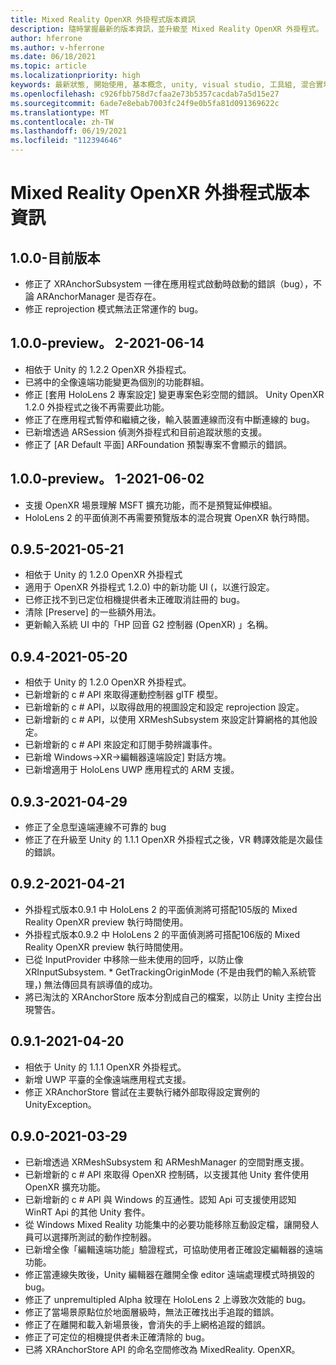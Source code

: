 ```yaml
---
title: Mixed Reality OpenXR 外掛程式版本資訊
description: 隨時掌握最新的版本資訊，並升級至 Mixed Reality OpenXR 外掛程式。
author: hferrone
ms.author: v-hferrone
ms.date: 06/18/2021
ms.topic: article
ms.localizationpriority: high
keywords: 最新狀態, 開始使用, 基本概念, unity, visual studio, 工具組, 混合實境頭戴式裝置, windows 混合實境頭戴式裝置, 虛擬實境頭戴式裝置, 安裝, Windows, HoloLens, 模擬器, unreal, openxr
ms.openlocfilehash: c926fbb758d7cfaa2e73b5357cacdab7a5d15e27
ms.sourcegitcommit: 6ade7e8ebab7003fc24f9e0b5fa81d091369622c
ms.translationtype: MT
ms.contentlocale: zh-TW
ms.lasthandoff: 06/19/2021
ms.locfileid: "112394646"
---
```

# <a name="mixed-reality-openxr-plugin-release-notes"></a>Mixed Reality OpenXR 外掛程式版本資訊

## <a name="100---current-release"></a>1.0.0-目前版本

* 修正了 XRAnchorSubsystem 一律在應用程式啟動時啟動的錯誤（bug），不論 ARAnchorManager 是否存在。
* 修正 reprojection 模式無法正常運作的 bug。

## <a name="100-preview2---2021-06-14"></a>1.0.0-preview。 2-2021-06-14

* 相依于 Unity 的 1.2.2 OpenXR 外掛程式。
* 已將中的全像遠端功能變更為個別的功能群組。
* 修正 [套用 HoloLens 2 專案設定] 變更專案色彩空間的錯誤。 Unity OpenXR 1.2.0 外掛程式之後不再需要此功能。
* 修正了在應用程式暫停和繼續之後，輸入裝置連線而沒有中斷連線的 bug。
* 已新增透過 ARSession 偵測外掛程式和目前追蹤狀態的支援。
* 修正了 [AR Default 平面] ARFoundation 預製專案不會顯示的錯誤。

## <a name="100-preview1---2021-06-02"></a>1.0.0-preview。 1-2021-06-02

* 支援 OpenXR 場景理解 MSFT 擴充功能，而不是預覽延伸模組。
* HoloLens 2 的平面偵測不再需要預覽版本的混合現實 OpenXR 執行時間。

## <a name="095---2021-05-21"></a>0.9.5-2021-05-21

* 相依于 Unity 的 1.2.0 OpenXR 外掛程式
* 適用于 OpenXR 外掛程式 1.2.0) 中的新功能 UI (，以進行設定。
* 已修正找不到已定位相機提供者未正確取消註冊的 bug。
* 清除 [Preserve] 的一些額外用法。
* 更新輸入系統 UI 中的「HP 回音 G2 控制器 (OpenXR) 」名稱。

## <a name="094---2021-05-20"></a>0.9.4-2021-05-20

* 相依于 Unity 的 1.2.0 OpenXR 外掛程式。
* 已新增新的 c # API 來取得運動控制器 glTF 模型。
* 已新增新的 c # API，以取得啟用的視圖設定和設定 reprojection 設定。
* 已新增新的 c # API，以使用 XRMeshSubsystem 來設定計算網格的其他設定。
* 已新增新的 c # API 來設定和訂閱手勢辨識事件。
* 已新增 Windows->XR->編輯器遠端設定] 對話方塊。
* 已新增適用于 HoloLens UWP 應用程式的 ARM 支援。

## <a name="093---2021-04-29"></a>0.9.3-2021-04-29

* 修正了全息型遠端連線不可靠的 bug
* 修正了在升級至 Unity 的 1.1.1 OpenXR 外掛程式之後，VR 轉譯效能是次最佳的錯誤。

## <a name="092---2021-04-21"></a>0.9.2-2021-04-21

* 外掛程式版本0.9.1 中 HoloLens 2 的平面偵測將可搭配105版的 Mixed Reality OpenXR preview 執行時間使用。
* 外掛程式版本0.9.2 中 HoloLens 2 的平面偵測將可搭配106版的 Mixed Reality OpenXR preview 執行時間使用。
* 已從 InputProvider 中移除一些未使用的回呼，以防止像 XRInputSubsystem. * GetTrackingOriginMode (不是由我們的輸入系統管理，) 無法傳回具有誤導值的成功。
* 將已淘汰的 XRAnchorStore 版本分割成自己的檔案，以防止 Unity 主控台出現警告。

## <a name="091---2021-04-20"></a>0.9.1-2021-04-20

* 相依于 Unity 的 1.1.1 OpenXR 外掛程式。
* 新增 UWP 平臺的全像遠端應用程式支援。
* 修正 XRAnchorStore 嘗試在主要執行緒外部取得設定實例的 UnityException。

## <a name="090---2021-03-29"></a>0.9.0-2021-03-29

* 已新增透過 XRMeshSubsystem 和 ARMeshManager 的空間對應支援。
* 已新增新的 c # API 來取得 OpenXR 控制碼，以支援其他 Unity 套件使用 OpenXR 擴充功能。
* 已新增新的 c # API 與 Windows 的互通性。認知 Api 可支援使用認知 WinRT Api 的其他 Unity 套件。
* 從 Windows Mixed Reality 功能集中的必要功能移除互動設定檔，讓開發人員可以選擇所測試的動作控制器。
* 已新增全像「編輯遠端功能」驗證程式，可協助使用者正確設定編輯器的遠端功能。
* 修正當連線失敗後，Unity 編輯器在離開全像 editor 遠端處理模式時損毀的 bug。
* 修正了 unpremultipled Alpha 紋理在 HoloLens 2 上導致次效能的 bug。
* 修正了當場景原點位於地面層級時，無法正確找出手追蹤的錯誤。
* 修正了在離開和載入新場景後，會消失的手上網格追蹤的錯誤。
* 修正了可定位的相機提供者未正確清除的 bug。
* 已將 XRAnchorStore API 的命名空間修改為 MixedReality. OpenXR。